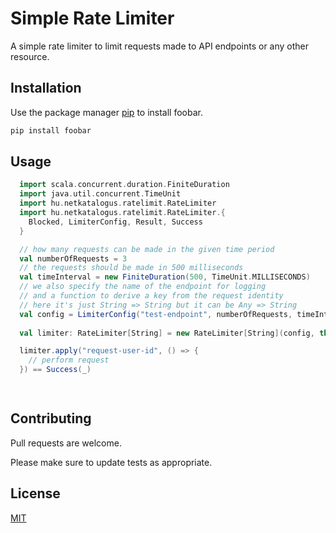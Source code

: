 # Simple Rate Limiter

A simple rate limiter to limit requests made to API endpoints or any other resource. 


## Installation

Use the package manager [pip](https://pip.pypa.io/en/stable/) to install foobar.

```sbt
pip install foobar
```

## Usage

```scala
  import scala.concurrent.duration.FiniteDuration
  import java.util.concurrent.TimeUnit
  import hu.netkatalogus.ratelimit.RateLimiter
  import hu.netkatalogus.ratelimit.RateLimiter.{
    Blocked, LimiterConfig, Result, Success
  }

  // how many requests can be made in the given time period
  val numberOfRequests = 3
  // the requests should be made in 500 milliseconds
  val timeInterval = new FiniteDuration(500, TimeUnit.MILLISECONDS)
  // we also specify the name of the endpoint for logging
  // and a function to derive a key from the request identity
  // here it's just String => String but it can be Any => String
  val config = LimiterConfig("test-endpoint", numberOfRequests, timeInterval, (s: String) => s)
  
  val limiter: RateLimiter[String] = new RateLimiter[String](config, this)

  limiter.apply("request-user-id", () => {
    // perform request
  }) == Success(_)

    
```

## Contributing
Pull requests are welcome. 

Please make sure to update tests as appropriate.

## License
[MIT](https://choosealicense.com/licenses/mit/)